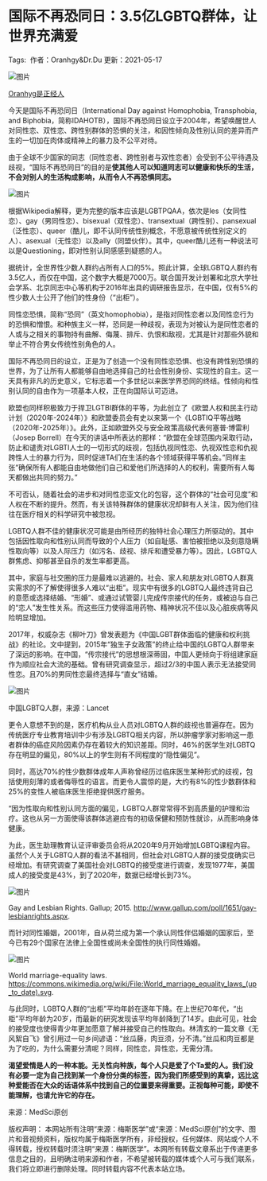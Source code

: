 # 国际不再恐同日：3.5亿LGBTQ群体，让世界充满爱

Tags:  作者：Oranhgy&Dr.Du 更新：2021-05-17

![图片](https://www.medsci.cn/user/feeds?uid=303f5433779)

[Oranhyg是正经人](https://www.medsci.cn/user/feeds?uid=303f5433779)

今天是国际不再恐同日（International Day against Homophobia, Transphobia, and Biphobia，简称IDAHOTB），国际不再恐同日设立于2004年，希望唤醒世人对同性恋、双性恋、跨性别群体的恐惧的关注，和因性倾向及性别认同的差异而产生的一切加在肉体或精神上的暴力及不公平对待。

由于全球不少国家的同志（同性恋者、跨性别者与双性恋者）会受到不公平待遇及歧视，“国际不再恐同日”的目的是**使其他人可以知道同志可以健康和快乐的生活，不会对别人的生活构成影响，从而令人不再恐惧同志。**

![图片](https://img.medsci.cn/2021517/1621243458289_5433779.png)

根据Wikipedia解释，更为完整的版本应该是LGBTPQAA，依次是les（女同性恋）、gay（男同性恋）、bisexual（双性恋）、transextual（跨性别）、pansexual（泛性恋）、queer（酷儿，即不认同传统性别概念，不愿意被传统性别定义的人）、asexual（无性恋）以及ally（同盟伙伴）。其中，queer酷儿还有一种说法可以是Questioning，即对性别认同感感到疑惑的人。

据统计，全世界性少数人群约占所有人口的5%。照此计算，全球LGBTQ人群约有3.5亿人，而仅在中国，这个数字大概是7000万。联合国开发计划署和北京大学社会学系、北京同志中心等机构于2016年出具的调研报告显示，在中国，仅有5%的性少数人士公开了他们的性身份（“出柜”）。

同性恋恐惧，简称“恐同”（英文homophobia），是指对同性恋者以及同性恋行为的恐惧和憎恨。和种族主义一样，恐同是一种歧视，表现为对被认为是同性恋者的人或与之相关的事物持有曲解、侮蔑、排斥、仇恨和敌视，尤其是针对那些外貌和举止不符合男女传统性别角色的人。

国际不再恐同日的设立，正是为了创造一个没有同性恋恐惧、也没有跨性别恐惧的世界，为了让所有人都能够自由地选择自己的社会性别身份、实现性的自主。这一天具有非凡的历史意义，它标志着一个多世纪以来医学界恐同的终结。性倾向和性别认同的自由作为一项基本人权，正在向国际认可迈进。

欧盟也同样积极致力于捍卫LGTBI群体的平等，为此创立了《欧盟人权和民主行动计划（2020年-2024年）》和欧盟委员会有史以来第一个《LGBTIQ平等战略（2020年-2025年）》。此外，正如欧盟外交与安全政策高级代表何塞普·博雷利（Josep Borrell）在今天的讲话中所表达的那样：“欧盟在全球范围内采取行动，防止和谴责对LGBTI人士的一切形式的歧视，包括仇视同性恋、仇视双性恋和仇视跨性人士的暴力行为，同时促进TA们在生活的各个领域获得平等机会。”同样主张“确保所有人都能自由地做他们自己和爱他们所选择的人的权利，需要所有人每天都做出共同的努力。”

不可否认，随着社会的进步和对同性恋亚文化的包容，这个群体的“社会可见度”和人权在不断的提升。然而，有关该特殊群体的健康状况却鲜有人关注，因为他们往往在医疗相关的科学研究中被忽视。

LGBTQ人群不佳的健康状况可能是由所经历的独特社会心理压力所驱动的。其中包括因性取向和性别认同而导致的个人压力（如自耻感、害怕被拒绝以及刻意隐瞒性取向等）以及人际压力（如污名、歧视、排斥和遭受暴力等）。因此，LGBTQ人群焦虑、抑郁甚至自杀的发生率都更高。

其中，家庭与社交圈的压力是最难以逃避的。社会、家人和朋友对LGBTQ人群真实需求的不了解使得很多人难以“出柜”。现实中有很多的LGBTQ人最终违背自己的意愿或选择结婚、“形婚”、或通过试管婴儿完成传宗接代的任务，或被迫与自己的“恋人”发生性关系。而这些压力使得滥用药物、精神状况不佳以及心脏疾病等风险明显增加。

2017年，权威杂志《柳叶刀》曾发表题为《中国LGBT群体面临的健康和权利挑战》的社论。文中提到，2015年“独生子女政策”的终止给中国的LGBTQ人群带来了深远的影响。在中国，“传宗接代”的思想根深蒂固，中国人更倾向于将组建家庭作为顺应社会大流的基础。曾有研究调查显示，超过2/3的中国人表示无法接受同性恋。且70%的男同性恋最终选择与“直女”结婚。

![图片](https://img.medsci.cn/2021517/1621243151006_5433779.jpg)

中国LGBTQ人群，来源：Lancet

更令人意想不到的是，医疗机构从业人员对LGBTQ人群的歧视也普遍存在。因为传统医疗专业教育培训中少有涉及LGBTQ相关内容，所以肿瘤学家对影响这一患者群体的癌症风险因素仍存在着较大的知识差距。同时，46%的医学生对LGBTQ存在明显的偏见，80%以上的学生则有不同程度的“隐性偏见”。

同时，高达70%的性少数群体成年人声称曾经历过临床医生某种形式的歧视，包括使用刻薄的或者侮辱性的语言。而更令人震惊的是，大约有8%的性少数群体和25%的变性人被临床医生拒绝提供医疗服务。

“因为性取向和性别认同方面的偏见，LGBTQ人群常常得不到高质量的护理和治疗。这也从另一方面使得该群体逃避应有的初级保健和预防性就诊，从而影响身体健康。

为此，医生助理教育认证评审委员会将从2020年9月开始增加LGBTQ课程内容。虽然个人关于LGBTQ人群的看法不甚相同，但社会对LGBTQ人群的接受度确实已经增加。有研究调查了美国社会对LGBTQ的接受度进行调查，发现1977年，美国成人的接受度是43%，到了2020年，数据已经增长到73%。

![图片](https://img.medsci.cn/images/20210516/c2d0e4ca0a114286810d34a94f71d381.jpg)

Gay and Lesbian Rights. Gallup; 2015. http://www.gallup.com/poll/1651/gay-lesbianrights.aspx.

而针对同性婚姻，2001年，自从荷兰成为第一个承认同性伴侣婚姻的国家后，至今已有29个国家在法律上全国性或尚未全国性的执行同性婚姻。

![图片](https://img.medsci.cn/images/20210516/83dad15a706d44a29adb06e6daa88bed.jpg)

World marriage-equality laws. https://commons.wikimedia.org/wiki/File:World_marriage_equality_laws_(up_to_date).svg.

与此同时，LGBTQ人群的“出柜”平均年龄在逐年下降。在上世纪70年代，“出柜”平均年龄为20岁，而最新的研究发现该平均年龄降到了14岁。由此可见，社会的接受度也使得青少年更加愿意了解并接受自己的性取向。林清玄的一篇文章《无风絮自飞》曾引用过一句乡间谚语：“丝瓜藤，肉豆须，分不清。”丝瓜和肉豆都是为了吃的，为什么需要分清呢？同样，同性恋，异性恋，无需分清。

**渴望爱情是人的一种本能。无关性向种族，每个人只是爱了个Ta爱的人。我们没有必要一定为自己找到某一个身份分类的标签，因为我们所感受到的真挚，远比这种爱能否在大众的话语体系中找到自己的位置要来得重要。正视每种可能，即使不能理解，也请允许它的存在。**

来源：MedSci原创

版权声明： 本网站所有注明“来源：梅斯医学”或“来源：MedSci原创”的文字、图片和音视频资料，版权均属于梅斯医学所有，非经授权，任何媒体、网站或个人不得转载，授权转载时须注明“来源：梅斯医学”。本网所有转载文章系出于传递更多信息之目的，且明确注明来源和作者，不希望被转载的媒体或个人可与我们联系，我们将立即进行删除处理。同时转载内容不代表本站立场。